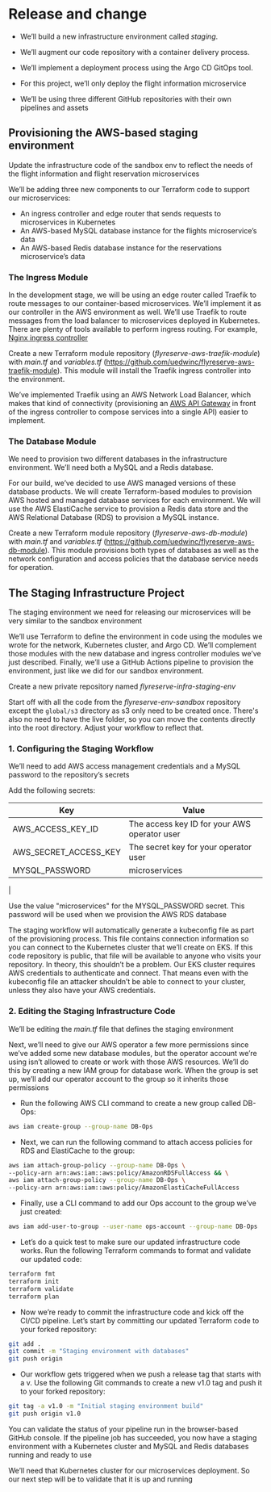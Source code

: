 # Release and change

- We’ll build a new infrastructure environment called _staging_.
- We’ll augment our code repository with a container delivery process. 
- We’ll implement a deployment process using the Argo CD GitOps tool.

- For this project, we’ll only deploy the flight information microservice

- We’ll be using three different GitHub repositories with their own pipelines and assets

## Provisioning the AWS-based staging environment

Update the infrastructure code of the sandbox env to reflect the needs of the flight information and flight reservation microservices

We’ll be adding three new components to our Terraform code to support our microservices:

  - An ingress controller and edge router that sends requests to microservices in Kubernetes
  - An AWS-based MySQL database instance for the flights microservice’s data
  - An AWS-based Redis database instance for the reservations microservice’s data

### The Ingress Module

In the development stage, we will be using an edge router called Traefik to route messages to our container-based microservices. We’ll implement it as our controller in the AWS environment as well. We’ll use Traefik to route messages from the load balancer to microservices deployed in Kubernetes. There are plenty of tools available to perform ingress routing. For example, [Nginx ingress controller](https://kubernetes.github.io/ingress-nginx/)

Create a new Terraform module repository (_flyreserve-aws-traefik-module_) with _main.tf_ and _variables.tf_ (https://github.com/uedwinc/flyreserve-aws-traefik-module). This module will install the Traefik ingress controller into the environment.

We’ve implemented Traefik using an AWS Network Load Balancer, which makes that kind of connectivity (provisioning an [AWS API Gateway](https://aws.amazon.com/api-gateway/) in front of the ingress controller to compose services into a single API) easier to implement.

### The Database Module

We need to provision two different databases in the infrastructure environment. We’ll need both a MySQL and a Redis database.

For our build, we’ve decided to use AWS managed versions of these database products. We will create Terraform-based modules to provision AWS hosted and managed database services for each environment. We will use the AWS ElastiCache service to provision a Redis data store and the AWS Relational Database (RDS) to provision a MySQL instance.

Create a new Terraform module repository (_flyreserve-aws-db-module_) with _main.tf_ and _variables.tf_ (https://github.com/uedwinc/flyreserve-aws-db-module). This module provisions both types of databases as well as the network configuration and access policies that the database service needs for operation.

## The Staging Infrastructure Project

The staging environment we need for releasing our microservices will be very similar to the sandbox environment

We’ll use Terraform to define the environment in code using the modules we wrote for the network, Kubernetes cluster, and Argo CD. We’ll complement those modules with the new database and ingress controller modules we’ve just described. Finally, we’ll use a GitHub Actions pipeline to provision the environment, just like we did for our sandbox environment.

Create a new private repository named _flyreserve-infra-staging-env_

Start off with all the code from the _flyreserve-env-sandbox_ repository except the `global/s3` directory as s3 only need to be created once. There's also no need to have the live folder, so you can move the contents directly into the root directory. Adjust your workflow to reflect that.

### 1. Configuring the Staging Workflow

We’ll need to add AWS access management credentials and a MySQL password to the repository’s secrets

Add the following secrets:

|Key|Value|
|---|-----|
|AWS_ACCESS_KEY_ID|The access key ID for your AWS operator user|
|AWS_SECRET_ACCESS_KEY|The secret key for your operator user|
|MYSQL_PASSWORD|microservices|
|

Use the value "microservices" for the MYSQL_PASSWORD secret. This password will be used when we provision the AWS RDS database

The staging workflow will automatically generate a kubeconfig file as part of the provisioning process. This file contains connection information so you can connect to the Kubernetes cluster that we’ll create on EKS. If this code repository is public, that file will be available to anyone who visits your repository. In theory, this shouldn’t be a problem. Our EKS cluster requires AWS credentials to authenticate and connect. That means even with the kubeconfig file an attacker shouldn’t be able to connect to your cluster, unless they also have your AWS credentials.

### 2. Editing the Staging Infrastructure Code

We’ll be editing the _main.tf_ file that defines the staging environment

Next, we’ll need to give our AWS operator a few more permissions since we’ve added some new database modules, but the operator account we’re using isn’t allowed to create or work with those AWS resources. We’ll do this by creating a new IAM group for database work. When the group is set up, we’ll add our operator account to the group so it inherits those permissions

- Run the following AWS CLI command to create a new group called DB-Ops:

```sh
aws iam create-group --group-name DB-Ops
```

- Next, we can run the following command to attach access policies for RDS and ElastiCache to the group:

```sh
aws iam attach-group-policy --group-name DB-Ops \
--policy-arn arn:aws:iam::aws:policy/AmazonRDSFullAccess && \
aws iam attach-group-policy --group-name DB-Ops \
--policy-arn arn:aws:iam::aws:policy/AmazonElastiCacheFullAccess
```

- Finally, use a CLI command to add our Ops account to the group we’ve just created:

```sh
aws iam add-user-to-group --user-name ops-account --group-name DB-Ops
```

- Let’s do a quick test to make sure our updated infrastructure code works. Run the following Terraform commands to format and validate our updated code:

```sh
terraform fmt
terraform init
terraform validate
terraform plan
```

- Now we’re ready to commit the infrastructure code and kick off the CI/CD pipeline. Let’s start by committing our updated Terraform code to your forked repository:

```sh
git add .
git commit -m "Staging environment with databases"
git push origin
```

- Our workflow gets triggered when we push a release tag that starts with a v. Use the following Git commands to create a new v1.0 tag and push it to your forked repository:

```sh
git tag -a v1.0 -m "Initial staging environment build"
git push origin v1.0
```

You can validate the status of your pipeline run in the browser-based GitHub console. If the pipeline job has succeeded, you now have a staging environment with a Kubernetes cluster and MySQL and Redis databases running and ready to use

We’ll need that Kubernetes cluster for our microservices deployment. So our next step will be to validate that it is up and running